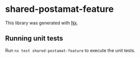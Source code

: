 # shared-postamat-feature

This library was generated with [Nx](https://nx.dev).

## Running unit tests

Run `nx test shared-postamat-feature` to execute the unit tests.
